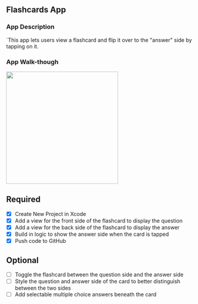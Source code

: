 ## Flashcards App 

### App Description
`This app lets users view a flashcard and flip it over to the "answer" side by tapping on it. 

### App Walk-though
<img src=blob:https://imgur.com/8b3ea3a5-7cfa-42a3-9d0d-f484090f4de8 width=300><br>

## Required
- [x] Create New Project in Xcode
- [x] Add a view for the front side of the flashcard to display the question
- [x] Add a view for the back side of the flashcard to display the answer
- [x] Build in logic to show the answer side when the card is tapped
- [x] Push code to GitHub
## Optional
- [ ] Toggle the flashcard between the question side and the answer side
- [ ] Style the question and answer side of the card to better distinguish between the two sides
- [ ] Add selectable multiple choice answers beneath the card
